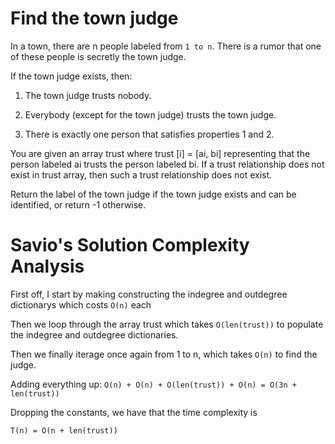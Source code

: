 # Find the town judge

In a town, there are n people labeled from `1 to n`. There is a rumor that one of these people is secretly the town judge.

If the town judge exists, then:

1. The town judge trusts nobody.

2. Everybody (except for the town judge) trusts the town judge.

3. There is exactly one person that satisfies properties 1 and 2.

You are given an array trust where trust [i] = [ai, bi] representing that the person labeled ai trusts the person
labeled bi. If a trust relationship does not exist in trust array, then such a trust relationship does not exist.

Return the label of the town judge if the town judge exists and can be identified, or return -1 otherwise.

# Savio's Solution Complexity Analysis

First off, I start by making constructing the indegree and outdegree dictionarys which costs `O(n)` each

Then we loop through the array trust which takes `O(len(trust))` to populate the indegree and outdegree dictionaries.

Then we finally iterage once again from 1 to n, which takes `O(n)` to find the judge.

Adding everything up: `O(n) + O(n) + O(len(trust)) + O(n) = O(3n + len(trust))`

Dropping the constants, we have that the time complexity is

`T(n) = O(n + len(trust))`
